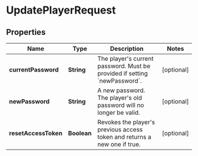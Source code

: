 

# UpdatePlayerRequest


## Properties

| Name | Type | Description | Notes |
|------------ | ------------- | ------------- | -------------|
|**currentPassword** | **String** | The player&#39;s current password. Must be provided if setting &#x60;newPassword&#x60;. |  [optional] |
|**newPassword** | **String** | A new password. The player&#39;s old password will no longer be valid. |  [optional] |
|**resetAccessToken** | **Boolean** | Revokes the player&#39;s previous access token and returns a new one if true. |  [optional] |



